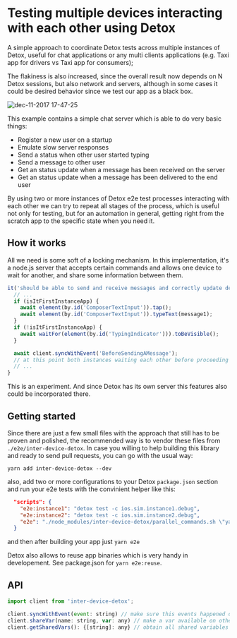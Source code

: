 # Testing multiple devices interacting with each other using Detox

A simple approach to coordinate Detox tests across multiple instances of Detox, useful for chat applications or any multi clients applications (e.g. Taxi app for drivers vs Taxi app for consumers);

The flakiness is also increased, since the overall result now depends on N Detox sessions, but also network and servers, although in some cases it could be desired behavior since we test our app as a black box.

![dec-11-2017 17-47-25](https://user-images.githubusercontent.com/1004115/33836772-6e25f5a4-de9b-11e7-8fc4-7ec78d179b8b.gif)

This example contains a simple chat server which is able to do very basic things:

* Register a new user on a startup
* Emulate slow server responses
* Send a status when other user started typing
* Send a message to other user
* Get an status update when a message has been received on the server
* Get an status update when a message has been delivered to the end user

By using two or more instances of Detox e2e test processes interacting with each other we can try to repeat all stages of the process, which is useful not only for testing, but for an automation in general, getting right from the scratch app to the specific state when you need it.

## How it works

All we need is some soft of a locking mechanism. In this implementation, it's a node.js server that accepts certain commands and allows one device to wait for another, and share some information between them.

```js
it('should be able to send and receive messages and correctly update delivery statuses', async () => {
  // ...
  if (isItFirstInstanceApp) {
    await element(by.id('ComposerTextInput')).tap();
    await element(by.id('ComposerTextInput')).typeText(message1);
  }
  if (!isItFirstInstanceApp) {
    await waitFor(element(by.id('TypingIndicator'))).toBeVisible();
  }

  await client.syncWithEvent('BeforeSendingAMessage');
  // at this point both instances waiting each other before proceeding by using a server
  // ...
}
```

This is an experiment. And since Detox has its own server this features also could be incorporated there.

## Getting started

Since there are just a few small files with the approach that still has to be proven and polished, the recommended way is to vendor these files from `./e2e/inter-device-detox`. In case you willing to help building this library and ready to send pull requests, you can go with the usual way:

```
yarn add inter-device-detox --dev
```

also, add two or more configurations to your Detox `package.json` section and run your e2e tests with the convinient helper like this:

```json
  "scripts": {
    "e2e:instance1": "detox test -c ios.sim.instance1.debug",
    "e2e:instance2": "detox test -c ios.sim.instance2.debug",
    "e2e": "./node_modules/inter-device-detox/parallel_commands.sh \"yarn e2e:instance1\" \"yarn e2e:instance\""
  }
```

and then after building your app just `yarn e2e`

Detox also allows to reuse app binaries which is very handy in developement. See package.json for `yarn e2e:reuse`.

## API

```javascript
import client from 'inter-device-detox';

client.syncWithEvent(event: string) // make sure this events happened on every device, a simple locking mechanism
client.shareVar(name: string, var: any) // make a var available on other app instances
client.getSharedVars(): {[string]: any} // obtain all shared variables from other devices
```

```

```
```
